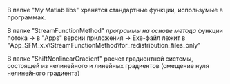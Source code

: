 В папке "My Matlab libs" хранятся стандартные функции, использумые в программах.

В папке "StreamFunctionMethod" <i>программы на основе метода</i> функции потока -> в "Apps" версии приложения -> Exe-файл лежит в <span color="green">"App_SFM_x.x\StreamFunctionMethod\for_redistribution_files_only\"</span>

В папке "ShiftNonlinearGradient" расчет градиентной системы, состоящей из нелинейного и линейных градиентов (смещение нуля нелинейного градиента)
